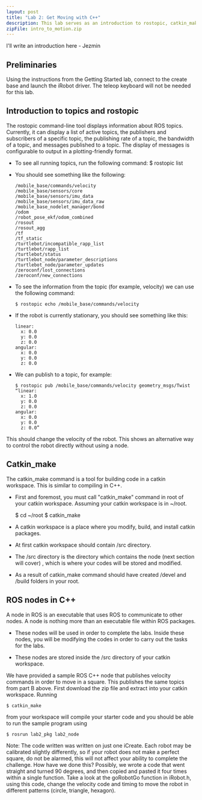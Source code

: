 ```yaml
---
layout: post
title: "Lab 2: Get Moving with C++"
description: This lab serves as an introduction to rostopic, catkin_make, ROS nodes, and a simple polygon trace motion.
zipFile: intro_to_motion.zip
---
```


I'll write an introduction here - Jezmin

Preliminaries
--------------

Using the instructions from the Getting Started lab, connect to the create base and launch the iRobot driver. The teleop keyboard will not be needed for this lab.

Introduction to topics and rostopic
-----------------

The rostopic command-line tool displays information about ROS topics. Currently, it can display a list of active topics, the publishers and subscribers of a specific topic, the publishing rate of a topic, the bandwidth of a topic, and messages published to a topic. The display of messages is configurable to output in a plotting-friendly format. 

* To see all running topics, run the following command:
    $ rostopic list

* You should see something like the following:


      /mobile_base/commands/velocity
      /mobile_base/sensors/core
      /mobile_base/sensors/imu_data
      /mobile_base/sensors/imu_data_raw
      /mobile_base_nodelet_manager/bond
      /odom
      /robot_pose_ekf/odom_combined
      /rosout
      /rosout_agg
      /tf
      /tf_static
      /turtlebot/incompatible_rapp_list
      /turtlebot/rapp_list
      /turtlebot/status
      /turtlebot_node/parameter_descriptions
      /turtlebot_node/parameter_updates
      /zeroconf/lost_connections
      /zeroconf/new_connections

* To see the information from the topic (for example, velocity) we can use the 
  following command:

      $ rostopic echo /mobile_base/commands/velocity

* If the robot is currently stationary, you should see something like this:

      linear:
        x: 0.0
        y: 0.0
        z: 0.0
      angular:
        x: 0.0
        y: 0.0
        z: 0.0

* We can publish to a topic, for example:

      $ rostopic pub /mobile_base/commands/velocity geometry_msgs/Twist “linear:
        x: 1.0
        y: 0.0
        z: 0.0
      angular:
        x: 0.0
        y: 0.0
        z: 0.0”
        
This should change the velocity of the robot. This shows an alternative way to 
  control the robot directly without using a node.

Catkin_make
-----------------

The catkin_make command is a tool for building code in a catkin workspace. This is
similar to compiling in C++.

  * First and foremost, you must call "catkin_make" command in root of your catkin workspace.
    Assuming your catkin workspace is in ~/root.

    $ cd ~/root
    $ catkin_make

  * A catkin workspace is a place where you modify, build, and install catkin packages.

  * At first catkin workspace should contain /src directory.

  * The /src directory is the directory which contains the node (next section will cover)
  , which is where your codes will be stored and modified.

  * As a result of catkin_make command should have created /devel and /build folders in your root.


ROS nodes in C++
-----------------

A node in ROS is an executable that uses ROS to communicate to other nodes. A node
is nothing more than an executable file within ROS packages.

  * These nodes will be used in order to complete the labs. Inside these nodes, you
  will be modifying the codes in order to carry out the tasks for the labs.

  * These nodes are stored inside the /src directory of your catkin workspace.

We have provided a sample ROS C++ node that publishes velocity commands in order
 to move in a square. This publishes the same topics from part B above. First 
 download the zip file and extract into your catkin workspace. Running 

    $ catkin_make 

 from your workspace will compile your starter code and you should be able to run
 the sample program using 

    $ rosrun lab2_pkg lab2_node

 Note: The code written was written on just one iCreate. Each robot may be calibrated slightly
 differently, so if your robot does not make a perfect square, do not be alarmed,
 this will not affect your ability to complete the challenge. How have we done this? 
 Possibly, we wrote a code that went straight and turned 90 degrees, and then copied 
 and pasted it four times within a single function. Take a look at the goRobotGo 
 function in iRobot.h, using this code, change the velocity code and timing to 
 move the robot in different patterns (circle, triangle, hexagon). 
